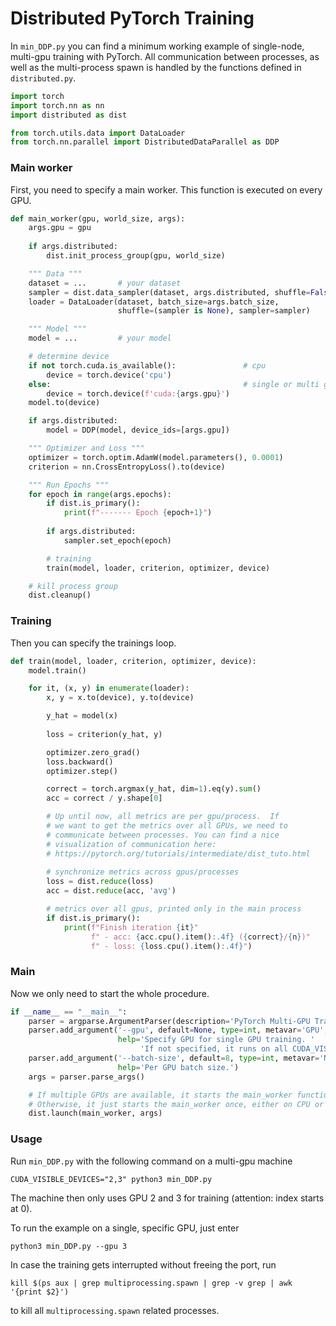 # Distributed PyTorch Training


In `min_DDP.py` you can find a minimum working example of single-node, multi-gpu training with PyTorch.
All communication between processes, as well as the multi-process spawn is handled by the functions defined
in `distributed.py`.

```python
import torch
import torch.nn as nn
import distributed as dist

from torch.utils.data import DataLoader
from torch.nn.parallel import DistributedDataParallel as DDP
```

### Main worker
First, you need to specify a main worker. This function is executed on every GPU.

```python
def main_worker(gpu, world_size, args):
    args.gpu = gpu
    
    if args.distributed:
        dist.init_process_group(gpu, world_size)

    """ Data """
    dataset = ...       # your dataset
    sampler = dist.data_sampler(dataset, args.distributed, shuffle=False)
    loader = DataLoader(dataset, batch_size=args.batch_size,
                        shuffle=(sampler is None), sampler=sampler)

    """ Model """
    model = ...         # your model

    # determine device
    if not torch.cuda.is_available():               # cpu
        device = torch.device('cpu')
    else:                                           # single or multi gpu
        device = torch.device(f'cuda:{args.gpu}')
    model.to(device)

    if args.distributed:
        model = DDP(model, device_ids=[args.gpu])

    """ Optimizer and Loss """
    optimizer = torch.optim.AdamW(model.parameters(), 0.0001)
    criterion = nn.CrossEntropyLoss().to(device)

    """ Run Epochs """
    for epoch in range(args.epochs):
        if dist.is_primary():
            print(f"------- Epoch {epoch+1}")
        
        if args.distributed:
            sampler.set_epoch(epoch)

        # training
        train(model, loader, criterion, optimizer, device)

    # kill process group
    dist.cleanup()
```

### Training
Then you can specify the trainings loop.

```python
def train(model, loader, criterion, optimizer, device):
    model.train()

    for it, (x, y) in enumerate(loader):
        x, y = x.to(device), y.to(device)

        y_hat = model(x)
    
        loss = criterion(y_hat, y)

        optimizer.zero_grad()
        loss.backward()
        optimizer.step()

        correct = torch.argmax(y_hat, dim=1).eq(y).sum()
        acc = correct / y.shape[0]

        # Up until now, all metrics are per gpu/process.  If
        # we want to get the metrics over all GPUs, we need to
        # communicate between processes. You can find a nice
        # visualization of communication here:
        # https://pytorch.org/tutorials/intermediate/dist_tuto.html
        
        # synchronize metrics across gpus/processes
        loss = dist.reduce(loss)
        acc = dist.reduce(acc, 'avg')

        # metrics over all gpus, printed only in the main process
        if dist.is_primary():
            print(f"Finish iteration {it}"
                  f" - acc: {acc.cpu().item():.4f} ({correct}/{n})"
                  f" - loss: {loss.cpu().item():.4f}")
```

### Main
Now we only need to start the whole procedure.

```python
if __name__ == "__main__":
    parser = argparse.ArgumentParser(description='PyTorch Multi-GPU Training')
    parser.add_argument('--gpu', default=None, type=int, metavar='GPU',
                        help='Specify GPU for single GPU training. '
                             'If not specified, it runs on all CUDA_VISIBLE_DEVICES.')
    parser.add_argument('--batch-size', default=8, type=int, metavar='N',
                        help='Per GPU batch size.')
    args = parser.parse_args()

    # If multiple GPUs are available, it starts the main_worker function on every GPU.
    # Otherwise, it just starts the main_worker once, either on CPU or a single GPU.
    dist.launch(main_worker, args)
```

### Usage

Run `min_DDP.py` with the following command on a multi-gpu machine
```
CUDA_VISIBLE_DEVICES="2,3" python3 min_DDP.py
```

The machine then only uses GPU 2 and 3 for training (attention: index starts at 0).

To run the example on a single, specific GPU, just enter
```
python3 min_DDP.py --gpu 3
```

In case the training gets interrupted without freeing the port, run
```
kill $(ps aux | grep multiprocessing.spawn | grep -v grep | awk '{print $2}')
```
to kill all `multiprocessing.spawn` related processes. 
